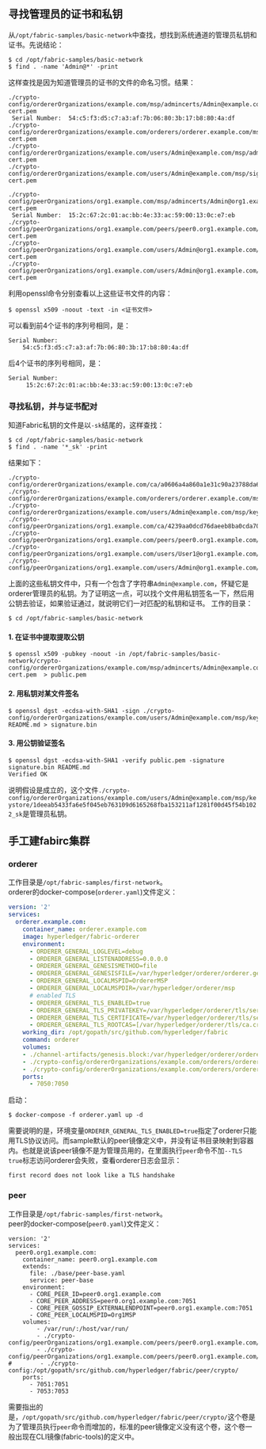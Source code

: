 
## 寻找管理员的证书和私钥

从`/opt/fabric-samples/basic-network`中查找，想找到系统通道的管理员私钥和证书。先说结论：  
```
$ cd /opt/fabric-samples/basic-network
$ find . -name 'Admin@*' -print
```
这样查找是因为知道管理员的证书的文件的命名习惯。结果：
```
./crypto-config/ordererOrganizations/example.com/msp/admincerts/Admin@example.com-cert.pem
 Serial Number:  54:c5:f3:d5:c7:a3:af:7b:06:80:3b:17:b8:80:4a:df
./crypto-config/ordererOrganizations/example.com/orderers/orderer.example.com/msp/admincerts/Admin@example.com-cert.pem
./crypto-config/ordererOrganizations/example.com/users/Admin@example.com/msp/admincerts/Admin@example.com-cert.pem
./crypto-config/ordererOrganizations/example.com/users/Admin@example.com/msp/signcerts/Admin@example.com-cert.pem

./crypto-config/peerOrganizations/org1.example.com/msp/admincerts/Admin@org1.example.com-cert.pem
 Serial Number:  15:2c:67:2c:01:ac:bb:4e:33:ac:59:00:13:0c:e7:eb
./crypto-config/peerOrganizations/org1.example.com/peers/peer0.org1.example.com/msp/admincerts/Admin@org1.example.com-cert.pem
./crypto-config/peerOrganizations/org1.example.com/users/Admin@org1.example.com/msp/admincerts/Admin@org1.example.com-cert.pem
./crypto-config/peerOrganizations/org1.example.com/users/Admin@org1.example.com/msp/signcerts/Admin@org1.example.com-cert.pem
```
利用openssl命令分别查看以上这些证书文件的内容：
```
$ openssl x509 -noout -text -in <证书文件>
```
可以看到前4个证书的序列号相同，是：
```
Serial Number:  
    54:c5:f3:d5:c7:a3:af:7b:06:80:3b:17:b8:80:4a:df
```
后4个证书的序列号相同，是：
```
Serial Number:  
     15:2c:67:2c:01:ac:bb:4e:33:ac:59:00:13:0c:e7:eb
```
### 寻找私钥，并与证书配对
知道Fabric私钥的文件是以`-sk`结尾的，这样查找：
```
$ cd /opt/fabric-samples/basic-network
$ find . -name '*_sk' -print
```
结果如下：
```
./crypto-config/ordererOrganizations/example.com/ca/a0606a4a860a1e31c90a23788da6f3b6b74925ed0d23061af4899409ba46ae6a_sk
./crypto-config/ordererOrganizations/example.com/orderers/orderer.example.com/msp/keystore/4d2f776c0fef8eac3f460a7c3558dc7859c4fe458e262e674a6c23f242ea33d1_sk
./crypto-config/ordererOrganizations/example.com/users/Admin@example.com/msp/keystore/1deeab5433fa6e5f045eb763109d6165268fba153211af1281f00d45f54b1022_sk
./crypto-config/peerOrganizations/org1.example.com/ca/4239aa0dcd76daeeb8ba0cda701851d14504d31aad1b2ddddbac6a57365e497c_sk
./crypto-config/peerOrganizations/org1.example.com/peers/peer0.org1.example.com/msp/keystore/46be1d569fe68f33e517c9e0072a0ccfbfb42727480fb8c8d0223af321a7893d_sk
./crypto-config/peerOrganizations/org1.example.com/users/User1@org1.example.com/msp/keystore/c75bd6911aca808941c3557ee7c97e90f3952e379497dc55eb903f31b50abc83_sk
./crypto-config/peerOrganizations/org1.example.com/users/Admin@org1.example.com/msp/keystore/cd96d5260ad4757551ed4a5a991e62130f8008a0bf996e4e4b84cd097a747fec_sk
```
上面的这些私钥文件中，只有一个包含了字符串`Admin@example.com`，怀疑它是orderer管理员的私钥。为了证明这一点，可以找个文件用私钥签名一下，然后用公钥去验证，如果验证通过，就说明它们一对匹配的私钥和证书。
工作的目录：
```
$ cd /opt/fabric-samples/basic-network
```
#### 1. 在证书中提取提取公钥
```
$ openssl x509 -pubkey -noout -in /opt/fabric-samples/basic-network/crypto-config/ordererOrganizations/example.com/msp/admincerts/Admin@example.com-cert.pem  > public.pem
```
#### 2. 用私钥对某文件签名
```
$ openssl dgst -ecdsa-with-SHA1 -sign ./crypto-config/ordererOrganizations/example.com/users/Admin@example.com/msp/keystore/1deeab5433fa6e5f045eb763109d6165268fba153211af1281f00d45f54b1022_sk README.md > signature.bin
```
#### 3. 用公钥验证签名
```
$ openssl dgst -ecdsa-with-SHA1 -verify public.pem -signature signature.bin README.md
Verified OK
```
说明假设是成立的，这个文件`./crypto-config/ordererOrganizations/example.com/users/Admin@example.com/msp/keystore/1deeab5433fa6e5f045eb763109d6165268fba153211af1281f00d45f54b1022_sk`是管理员私钥。

## 手工建fabirc集群

### orderer
工作目录是`/opt/fabric-samples/first-network`。  
orderer的docker-compose(`orderer.yaml`)文件定义：  
```yaml
version: '2'
services:
  orderer.example.com:
    container_name: orderer.example.com
    image: hyperledger/fabric-orderer
    environment:
      - ORDERER_GENERAL_LOGLEVEL=debug
      - ORDERER_GENERAL_LISTENADDRESS=0.0.0.0
      - ORDERER_GENERAL_GENESISMETHOD=file
      - ORDERER_GENERAL_GENESISFILE=/var/hyperledger/orderer/orderer.genesis.block
      - ORDERER_GENERAL_LOCALMSPID=OrdererMSP
      - ORDERER_GENERAL_LOCALMSPDIR=/var/hyperledger/orderer/msp
      # enabled TLS
      - ORDERER_GENERAL_TLS_ENABLED=true
      - ORDERER_GENERAL_TLS_PRIVATEKEY=/var/hyperledger/orderer/tls/server.key
      - ORDERER_GENERAL_TLS_CERTIFICATE=/var/hyperledger/orderer/tls/server.crt
      - ORDERER_GENERAL_TLS_ROOTCAS=[/var/hyperledger/orderer/tls/ca.crt]
    working_dir: /opt/gopath/src/github.com/hyperledger/fabric
    command: orderer
    volumes:
    - ./channel-artifacts/genesis.block:/var/hyperledger/orderer/orderer.genesis.block
    - ./crypto-config/ordererOrganizations/example.com/orderers/orderer.example.com/msp:/var/hyperledger/orderer/msp
    - ./crypto-config/ordererOrganizations/example.com/orderers/orderer.example.com/tls/:/var/hyperledger/orderer/tls
    ports:
      - 7050:7050
```
启动：
```
$ docker-compose -f orderer.yaml up -d
```
需要说明的是，环境变量`ORDERER_GENERAL_TLS_ENABLED=true`指定了orderer只能用TLS协议访问。而sample默认的peer镜像定义中，并没有证书目录映射到容器内。也就是说该peer镜像不是为管理员用的，在里面执行`peer`命令不加`--TLS true`标志访问orderer会失败，查看orderer日志会显示：
```
first record does not look like a TLS handshake
```
### peer
工作目录是`/opt/fabric-samples/first-network`。  
peer的docker-compose(`peer0.yaml`)文件定义：  
```
version: '2'
services:
  peer0.org1.example.com:
    container_name: peer0.org1.example.com
    extends:
      file: ./base/peer-base.yaml
      service: peer-base
    environment:
      - CORE_PEER_ID=peer0.org1.example.com
      - CORE_PEER_ADDRESS=peer0.org1.example.com:7051
      - CORE_PEER_GOSSIP_EXTERNALENDPOINT=peer0.org1.example.com:7051
      - CORE_PEER_LOCALMSPID=Org1MSP
    volumes:
        - /var/run/:/host/var/run/
        - ./crypto-config/peerOrganizations/org1.example.com/peers/peer0.org1.example.com/msp:/etc/hyperledger/fabric/msp
        - ./crypto-config/peerOrganizations/org1.example.com/peers/peer0.org1.example.com/tls:/etc/hyperledger/fabric/tls
#        - ./crypto-config:/opt/gopath/src/github.com/hyperledger/fabric/peer/crypto/
    ports:
      - 7051:7051
      - 7053:7053
```
需要指出的是，`/opt/gopath/src/github.com/hyperledger/fabric/peer/crypto/`这个卷是为了管理员执行`peer`命令而增加的，标准的peer镜像定义没有这个卷，这个卷一般出现在CLI镜像(fabric-tools)的定义中。  
